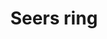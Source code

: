 ---
layout: item
title: Seers ring
item-id: 6731
datatable: true
id: 6731
name: "Seers ring"
members: true
lowalch: 4000
highalch: 6000
examine: "A mysterious ring that can fill the wearer with magical power..."
monsters:
  - id: 2266
    name: "Dagannoth Prime"
    members: true
    combat_level: 303
    wiki_url: "https://oldschool.runescape.wiki/w/Dagannoth_Prime"
    drops:
      - quantity: "1"
        rarity: 0.0078125
    image: "https://oldschool.runescape.wiki/images/thumb/8/8b/Dagannoth_Prime.png/200px-Dagannoth_Prime.png?945b1"
---